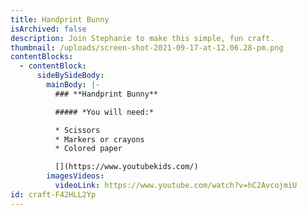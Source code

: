 ```yaml
---
title: Handprint Bunny
isArchived: false
description: Join Stephanie to make this simple, fun craft.
thumbnail: /uploads/screen-shot-2021-09-17-at-12.06.28-pm.png
contentBlocks:
  - contentBlock:
      sideBySideBody:
        mainBody: |-
          ### **Handprint Bunny**

          ##### *You will need:*  

          * Scissors
          * Markers or crayons
          * Colored paper

          [](https://www.youtubekids.com/)
        imagesVideos:
          videoLink: https://www.youtube.com/watch?v=hC2AvcojmiU
id: craft-F42HLL2Yp
---
```

